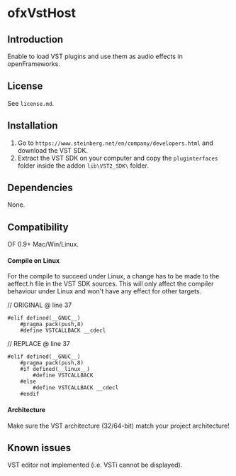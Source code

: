 ofxVstHost
=====================================

Introduction
------------
Enable to load VST plugins and use them as audio effects in openFrameworks.

License
-------
See `license.md`.

Installation
------------
1. Go to `https://www.steinberg.net/en/company/developers.html` and download the VST SDK.
1. Extract the VST SDK on your computer and copy the `pluginterfaces` folder inside the addon `lib\VST2_SDK\` folder. 

Dependencies
------------
None.

Compatibility
------------
OF 0.9+ Mac/Win/Linux.


#### Compile on Linux
For the compile to succeed under Linux, a change has to be made to the aeffect.h
file in the VST SDK sources.
This will only affect the compiler behaviour under Linux and won't have any effect for
other targets.

// ORIGINAL @ line 37
```
#elif defined(__GNUC__)
    #pragma pack(push,8)
    #define VSTCALLBACK __cdecl
```

// REPLACE @ line 37
```
#elif defined(__GNUC__)
    #pragma pack(push,8)
    #if defined(__linux__)
        #define VSTCALLBACK
    #else
        #define VSTCALLBACK __cdecl
    #endif
```

#### Architecture
Make sure the VST architecture (32/64-bit) match your project architecture!


Known issues
------------
VST editor not implemented (i.e. VSTi cannot be displayed).

